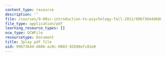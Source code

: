 ```yaml
---
content_type: resource
description: ''
file: /courses/9-00sc-introduction-to-psychology-fall-2011/99673644d686ac0c008392b98efc81e0_bihrpOS0qtY.pdf
file_type: application/pdf
learning_resource_types: []
ocw_type: OCWFile
resourcetype: Document
title: 3play pdf file
uid: 99673644-d686-ac0c-0083-92b98efc81e0
---
```

